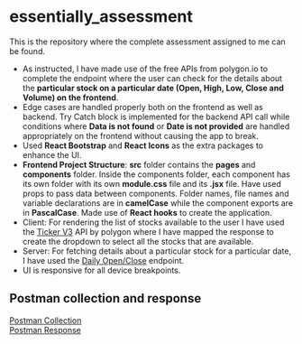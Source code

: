 # essentially_assessment

This is the repository where the complete assessment assigned to me can be found. 
* As instructed, I have made use of the free APIs from polygon.io to complete the endpoint where the user can check for the details about the **particular stock on a particular date (Open, High, Low, Close and Volume) on the frontend**.
* Edge cases are handled properly both on the frontend as well as backend. Try Catch block is implemented for the backend API call while conditions where **Data is not found** or **Date is not provided** are handled appropriately on the frontend without causing the app to break.
* Used **React Bootstrap** and **React Icons** as the extra packages to enhance the UI.
* **Frontend Project Structure**: **src** folder contains the **pages** and **components** folder. Inside the components folder, each component has its own folder with its own **module.css** file and its **.jsx** file. Have used props to pass data between components. Folder names, file names and variable declarations are in **camelCase** while the component exports are in **PascalCase**. Made use of **React hooks** to create the application.
* Client: For rendering the list of stocks available to the user I have used the <a href = "https://polygon.io/docs/stocks/get_v3_reference_tickers__ticker">Ticker V3</a> API by polygon where I have mapped the response to create the dropdown to select all the stocks that are available.
* Server: For fetching details about a particular stock for a particular date, I have used the <a href = "https://polygon.io/docs/stocks/get_v1_open-close__stocksticker___date">Daily Open/Close</a> endpoint.
* UI is responsive for all device breakpoints.

## Postman collection and response
<a href = "https://github.com/chinmaykarmokar/essentially-ai-postman-collection/blob/main/Essentially.ai.postman_collection.json">Postman Collection</a>
<br>
<a href = "https://github.com/chinmaykarmokar/essentially-ai-postman-collection/blob/main/essentially-ai_response.json">Postman Response</a>

